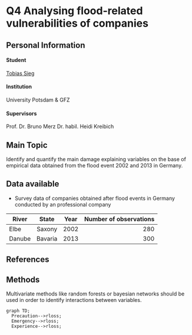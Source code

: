 Q4 Analysing flood-related vulnerabilities of companies 
=====

Personal Information
--------
#### Student
[Tobias Sieg](<tsieg@gfz-potsdam.de>)

#### Institution
University Potsdam & GFZ

#### Supervisors
Prof. Dr. Bruno Merz
Dr. habil. Heidi Kreibich

Main Topic
------
Identify and quantify the main damage explaining variables on the base of empirical data obtained from the flood event 2002 and 2013 in Germany.

Data available 
-----
- Survey data of companies obtained after flood events in Germany conducted by an professional company

| River  | State | Year    | Number of observations  |
|-------|:---:|-----------|-------:|
| Elbe  | Saxony | 2002     | 280 |
| Danube | Bavaria | 2013      | 300  |


References
----

Methods
----
Multivariate methods like random forests or bayesian networks should be used in order to identify interactions between variables.

```mermaid
graph TD;
  Precaution-->rloss;
  Emergency-->rloss;
  Experience-->rloss;
```